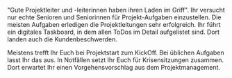 &quot;Gute Projektleiter und -leiterinnen haben ihren Laden im Griff&quot;. Ihr versucht nur echte Senioren und Seniorinnen für Projekt-Aufgaben einzustellen. Die meisten Aufgaben erledigen die Projektleitungen sehr erfolgreich.
Ihr führt ein digitales Taskboard, in dem allen ToDos im Detail aufgelistet sind. Dort landen auch die Kundenbeschwerden. 

Meistens trefft Ihr Euch bei Projektstart zum KickOff. Bei üblichen Aufgaben lasst Ihr das aus. In Notfällen setzt Ihr Euch für Krisensitzungen zusammen. Dort erwartet Ihr einen Vorgehensvorschlag aus dem Projektmanagement.
